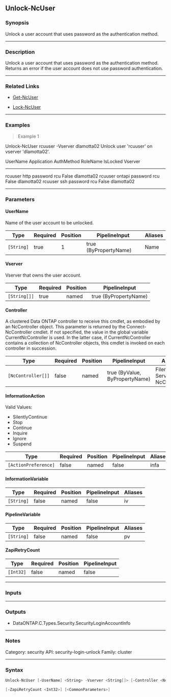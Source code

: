 Unlock-NcUser
-------------

### Synopsis
Unlock a user account that uses password as the authentication method.

---

### Description

Unlock a user account that uses password as the authentication method.  Returns an error if the user account does not use password authentication.

---

### Related Links
* [Get-NcUser](Get-NcUser)

* [Lock-NcUser](Lock-NcUser)

---

### Examples
> Example 1

Unlock-NcUser rcuuser -Vserver dlamotta02
Unlock user 'rcuuser' on vserver 'dlamotta02'.

UserName Application AuthMethod RoleName IsLocked Vserver
-------- ----------- ---------- -------- -------- -------
rcuuser  http        password   rcu       False   dlamotta02
rcuuser  ontapi      password   rcu       False   dlamotta02
rcuuser  ssh         password   rcu       False   dlamotta02

---

### Parameters
#### **UserName**
Name of the user account to be unlocked.

|Type      |Required|Position|PipelineInput        |Aliases|
|----------|--------|--------|---------------------|-------|
|`[String]`|true    |1       |true (ByPropertyName)|Name   |

#### **Vserver**
Vserver that owns the user account.

|Type        |Required|Position|PipelineInput        |
|------------|--------|--------|---------------------|
|`[String[]]`|true    |named   |true (ByPropertyName)|

#### **Controller**
A clustered Data ONTAP controller to receive this cmdlet, as embodied by an NcController object.  This parameter is returned by the Connect-NcController cmdlet.  If not specified, the value in the global variable CurrentNcController is used.  In the latter case, if CurrentNcController contains a collection of NcController objects, this cmdlet is invoked on each controller in succession.

|Type              |Required|Position|PipelineInput                 |Aliases                          |
|------------------|--------|--------|------------------------------|---------------------------------|
|`[NcController[]]`|false   |named   |true (ByValue, ByPropertyName)|Filer<br/>Server<br/>NcController|

#### **InformationAction**

Valid Values:

* SilentlyContinue
* Stop
* Continue
* Inquire
* Ignore
* Suspend

|Type                |Required|Position|PipelineInput|Aliases|
|--------------------|--------|--------|-------------|-------|
|`[ActionPreference]`|false   |named   |false        |infa   |

#### **InformationVariable**

|Type      |Required|Position|PipelineInput|Aliases|
|----------|--------|--------|-------------|-------|
|`[String]`|false   |named   |false        |iv     |

#### **PipelineVariable**

|Type      |Required|Position|PipelineInput|Aliases|
|----------|--------|--------|-------------|-------|
|`[String]`|false   |named   |false        |pv     |

#### **ZapiRetryCount**

|Type     |Required|Position|PipelineInput|
|---------|--------|--------|-------------|
|`[Int32]`|false   |named   |false        |

---

### Inputs

---

### Outputs
* DataONTAP.C.Types.Security.SecurityLoginAccountInfo

---

### Notes
Category: security
API: security-login-unlock
Family: cluster

---

### Syntax
```PowerShell
Unlock-NcUser [-UserName] <String> -Vserver <String[]> [-Controller <NcController[]>] [-InformationAction <ActionPreference>] [-InformationVariable <String>] [-PipelineVariable <String>] 
```
```PowerShell
[-ZapiRetryCount <Int32>] [<CommonParameters>]
```
